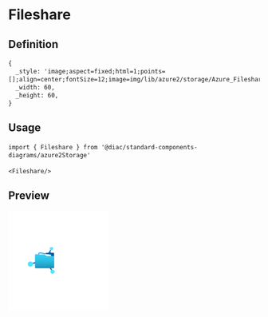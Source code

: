 # Fileshare

## Definition

```
{
  _style: 'image;aspect=fixed;html=1;points=[];align=center;fontSize=12;image=img/lib/azure2/storage/Azure_Fileshare.svg;strokeColor=none;',
  _width: 60,
  _height: 60,
}
```

## Usage

```
import { Fileshare } from '@diac/standard-components-diagrams/azure2Storage'

<Fileshare/>
```

## Preview

<img src="./fileshare.png" width="200"/>
